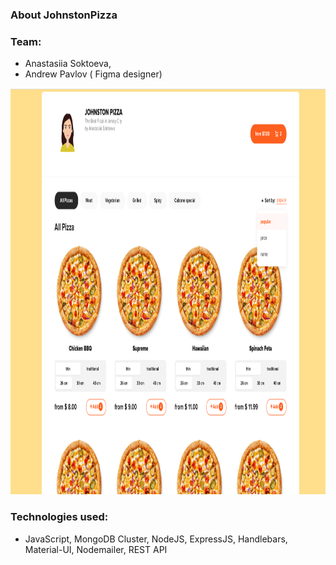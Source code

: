 ### About JohnstonPizza
  
### Team:

- Anastasiia Soktoeva,
- Andrew Pavlov ( Figma designer)


<p align="center">
  <img width="1000" height="650" src="https://github.com/anastasiiasok/JohnstonPizza/blob/main/my-app/public/pizza.png">
</p>
  
### Technologies used: 
* JavaScript, MongoDB Cluster, NodeJS, ExpressJS, Handlebars, Material-UI, Nodemailer, REST API


